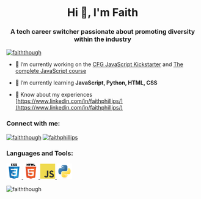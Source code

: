 <h1 align="center">Hi 👋, I'm Faith</h1>
<h3 align="center">A tech career switcher passionate about promoting diversity within the industry</h3>

<p align="left"> <a href="https://github.com/ryo-ma/github-profile-trophy"><img src="https://github-profile-trophy.vercel.app/?username=faiththough" alt="faiththough" /></a> </p>

- 🔭 I’m currently working on the [CFG JavaScript Kickstarter](https://github.com/FaithThough/CFGJavaScriptKickstarter/tree/b6e10af4c2612be1e3a3f05f06a775a85fad06ce) and [The complete JavaScript course](https://github.com/FaithThough/The-Complete-JavaScript-Course/tree/e560d5aa54fbafb88250f39f3aefd0b417fd18e1)

- 🌱 I’m currently learning **JavaScript, Python, HTML, CSS**

- 📄 Know about my experiences [https://www.linkedin.com/in/faithphillips/](https://www.linkedin.com/in/faithphillips/)

<h3 align="left">Connect with me:</h3>
<p align="left">
<a href="https://codepen.io/faiththough" target="blank"><img align="center" src="https://raw.githubusercontent.com/rahuldkjain/github-profile-readme-generator/master/src/images/icons/Social/codepen.svg" alt="faiththough" height="30" width="40" /></a>
<a href="https://linkedin.com/in/faithphillips" target="blank"><img align="center" src="https://raw.githubusercontent.com/rahuldkjain/github-profile-readme-generator/master/src/images/icons/Social/linked-in-alt.svg" alt="faithphillips" height="30" width="40" /></a>
</p>

<h3 align="left">Languages and Tools:</h3>
<p align="left"> <a href="https://www.w3schools.com/css/" target="_blank" rel="noreferrer"> <img src="https://raw.githubusercontent.com/devicons/devicon/master/icons/css3/css3-original-wordmark.svg" alt="css3" width="40" height="40"/> </a> <a href="https://www.w3.org/html/" target="_blank" rel="noreferrer"> <img src="https://raw.githubusercontent.com/devicons/devicon/master/icons/html5/html5-original-wordmark.svg" alt="html5" width="40" height="40"/> </a> <a href="https://developer.mozilla.org/en-US/docs/Web/JavaScript" target="_blank" rel="noreferrer"> <img src="https://raw.githubusercontent.com/devicons/devicon/master/icons/javascript/javascript-original.svg" alt="javascript" width="40" height="40"/> </a> <a href="https://www.python.org" target="_blank" rel="noreferrer"> <img src="https://raw.githubusercontent.com/devicons/devicon/master/icons/python/python-original.svg" alt="python" width="40" height="40"/> </a> </p>

<p><img align="center" src="https://github-readme-streak-stats.herokuapp.com/?user=faiththough&" alt="faiththough" /></p>
